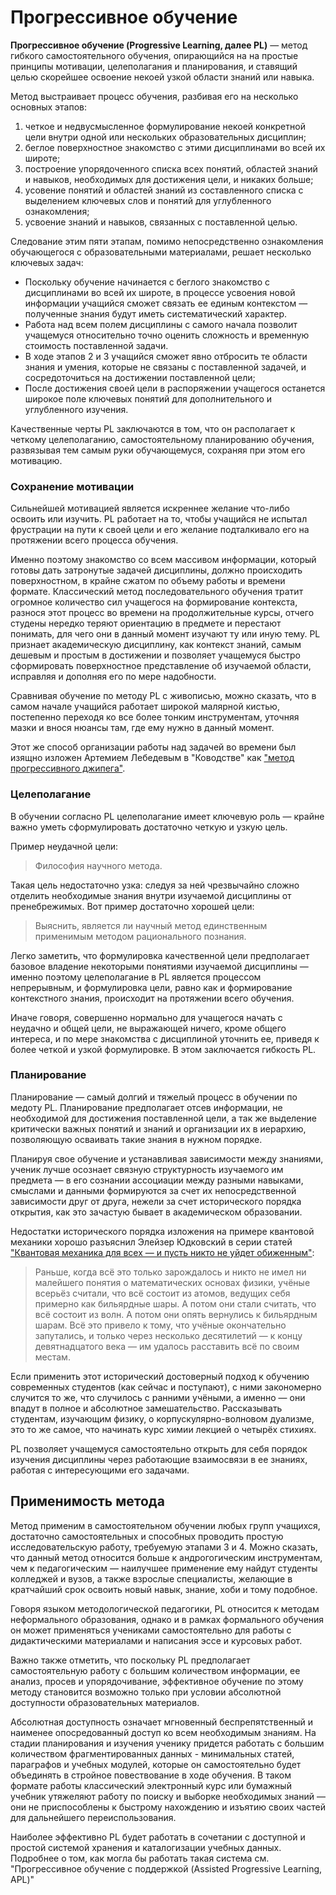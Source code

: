 # Прогрессивное обучение
**Прогрессивное обучение (Progressive Learning, далее PL)** — метод гибкого самостоятельного обучения, опирающийся на на простые принципы мотивации, целеполагания и планирования, и ставящий целью скорейшее освоение некоей узкой области знаний или навыка.

Метод выстраивает процесс обучения, разбивая его на несколько основных этапов:

 1. четкое и недвусмысленное формулирование некоей конкретной цели внутри одной или нескольких образовательных дисциплин;
 2. беглое поверхностное знакомство с этими дисциплинами во всей их широте;
 3. построение упорядоченного списка всех понятий, областей знаний и навыков, необходимых для достижения цели, и никаких больше;
 4. усовение понятий и областей знаний из составленного списка с выделением ключевых слов и понятий для углубленного ознакомления;
 5. усвоение знаний и навыков, связанных с поставленной целью.

Следование этим пяти этапам, помимо непосредственно ознакомления обучающегося с образовательными материалами, решает несколько ключевых задач:

 - Поскольку обучение начинается с беглого знакомство с дисциплинами во всей их широте, в процессе усвоения новой информации учащийся сможет связать ее единым контекстом — полученные знания будут иметь систематический характер.
 - Работа над всем полем дисциплины с самого начала позволит учащемуся относительно точно оценить сложность и временную стоимость поставленной задачи.
 - В ходе этапов 2 и 3 учащийся сможет явно отбросить те области знания и умения, которые не связаны с поставленной задачей, и сосредоточиться на достижении поставленной цели;
 - После достижения своей цели в распоряжении учащегося останется широкое поле ключевых понятий для дополнительного и углубленного изучения.

Качественные черты PL заключаются в том, что он располагает к четкому целеполаганию, самостоятельному планированию обучения, развязывая тем самым руки обучающемуся, сохраняя при этом его мотивацию.

### Сохранение мотивации
Сильнейшей мотивацией является искреннее желание что-либо освоить или изучить. PL работает на то, чтобы учащийся не испытал фрустрации на пути к своей цели и его желание подталкивало его на протяжении всего процесса обучения.

Именно поэтому знакомство со всем массивом информации, который готовы дать затронутые задачей дисциплины, должно происходить поверхностном, в крайне сжатом по объему работы и времени формате. Классический метод последовательного обучения тратит огромное количество сил учащегося на формирование контекста, разнося этот процесс во времени на продолжительные курсы, отчего студены нередко теряют ориентацию в предмете и перестают понимать, для чего они в данный момент изучают ту или иную тему. PL признает академическую дисциплину, как контекст знаний, самым дешевым и простым в достижении и позволяет учащемуся быстро сформировать поверхностное представление об изучаемой области, исправляя и дополняя его по мере надобности.

Сравнивая обучение по методу PL с живописью, можно сказать, что в самом начале учащийся работает широкой малярной кистью, постепенно переходя ко все более тонким инструментам, уточняя мазки и внося нюансы там, где ему нужно в данный момент.

Этот же способ организации работы над задачей во времени был изящно изложен Артемием Лебедевым в "Ководстве" как ["метод прогрессивного джипега"](https://www.artlebedev.ru/kovodstvo/sections/167/).

### Целеполагание
В обучении согласно PL целеполагание имеет ключевую роль — крайне важно уметь сформулировать достаточно четкую и узкую цель.

Пример неудачной цели:

>Философия научного метода.

Такая цель недостаточно узка: следуя за ней чрезвычайно сложно отделить необходимые знания внутри изучаемой дисциплины от пренебрежимых. Вот пример достаточно хорошей цели:

>Выяснить, является ли научный метод единственным применимым методом рационального познания.

Легко заметить, что формулировка качественной цели предполагает базовое владение некоторыми понятиями изучаемой дисциплины — именно поэтому целеполагание в PL является процессом непрерывным, и формулировка цели, равно как и формирование контекстного знания, происходит на протяжении всего обучения.

Иначе говоря, совершенно нормально для учащегося начать с неудачно и общей цели, не выражающей ничего, кроме общего интереса, и по мере знакомства с дисциплиной уточнить ее, приведя к более четкой и узкой формулировке. В этом заключается гибкость PL.

### Планирование
Планирование — самый долгий и тяжелый процесс в обучении по медоту PL. Планирование предполагает отсев информации, не необходимой для достижения поставленной цели, а так же выделение критически важных понятий и знаний и организации их в иерархию, позволяющую осваивать такие знания в нужном порядке.

Планируя свое обучение и устанавливая зависимости между знаниями, ученик лучше осознает связную структурность изучаемого им предмета — в его сознании ассоциации между разными навыками, смыслами и данными формируются за счет их непосредственной зависимости друг от друга, нежели за счет исторического порядка открытия, как это зачастую бывает в академическом образовании.

Недостатки исторического порядка изложения на примере квантовой механики хорошо разъяснил Элейзер Юдковский в серии статей ["Квантовая механика для всех — и пусть никто не уйдет обиженным"](https://geektimes.ru/post/171489/):

>   Раньше, когда всё это только зарождалось и никто не имел ни малейшего понятия о математических основах физики, учёные всерьёз считали, что всё состоит из атомов, ведущих себя примерно как бильярдные шары. А потом они стали считать, что всё состоит из волн. А потом они опять вернулись к бильярдным шарам. Всё это привело к тому, что учёные окончательно запутались, и только через несколько десятилетий — к концу девятнадцатого века — им удалось расставить всё по своим местам.
>   
Если применить этот исторический достоверный подход к обучению современных студентов (как сейчас и поступают), с ними закономерно случится то же, что случилось с ранними учёными, а именно — они впадут в полное и абсолютное замешательство. Рассказывать студентам, изучающим физику, о корпускулярно-волновом дуализме, это то же самое, что начинать курс химии лекцией о четырёх стихиях.

PL позволяет учащемуся самостоятельно открыть для себя порядок изучения дисциплины через работающие взаимосвязи в ее знаниях, работая с интересующими его задачами. 

## Применимость метода
Метод применим в самостоятельном обучении любых групп учащихся, достаточно самостоятельных и способных проводить простую исследовательскую работу, требуемую этапами 3 и 4. Можно сказать, что данный метод относится больше к андрогогическим инструментам, чем к педагогическим — наилучшее применение ему найдут студенты колледжей и вузов, а также взрослые специалисты, желающие в кратчайший срок освоить новый навык, знание, хоби и тому подобное.

Говоря языком методологической педагогики, PL относится к методам неформального образования, однако и в рамках формального обучения он может применяться учениками самостоятельно для работы с дидактическими материалами и написания эссе и курсовых работ.

Важно также отметить, что поскольку PL предполагает самостоятельную работу с большим количеством информации, ее анализ, просев и упорядочивание, эффективное обучение по этому методу становится возможно только при условии абсолютной доступности образовательных материалов.

Абсолютная доступность означает мгновенный беспрепятственный и наименее опосредованный доступ ко всем необходимым знаниям. На стадии планирования и изучения ученику придется работать с большим количеством фрагментированных данных - минимальных статей, параграфов и учебных модулей, которые он самостоятельно будет объединять в стройное повествование в ходе обучения. В таком формате работы классический электронный курс или бумажный учебник утяжеляют работу по поиску и выборке необходимых знаний — они не приспособлены к быстрому нахождению и изъятию своих частей для дальнейшего переиспользования.

Наиболее эффективно PL будет работать в сочетании с доступной и простой системой хранения и каталогизации учебных данных. Подробнее о том, как могла бы работать такая система см. "Прогрессивное обучение с поддержкой (Assisted Progressive Learning, APL)"